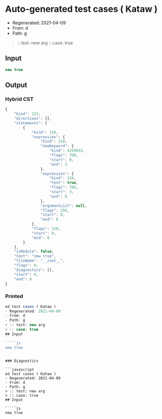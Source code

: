 # Auto-generated test cases ( Kataw )
- Regenerated: 2021-04-09
- From: d
- Path: g
> :: test: new arg
> :: case: true
## Input

`````js
new true
`````

## Output

### Hybrid CST

```javascript
{
    "kind": 122,
    "directives": [],
    "statements": [
        {
            "kind": 120,
            "expression": {
                "kind": 210,
                "newKeyword": {
                    "kind": 4259933,
                    "flags": 768,
                    "start": 0,
                    "end": 3
                },
                "expression": {
                    "kind": 134,
                    "text": true,
                    "flags": 768,
                    "start": 3,
                    "end": 8
                },
                "argumentList": null,
                "flags": 256,
                "start": 0,
                "end": 8
            },
            "flags": 128,
            "start": 0,
            "end": 8
        }
    ],
    "isModule": false,
    "text": "new true",
    "fileName": "__root__",
    "flags": 0,
    "diagnostics": [],
    "start": 0,
    "end": 8
}
```

### Printed

```javascript
ed test cases ( Kataw )
- Regenerated: 2021-04-09
- From: d
- Path: g
> :: test: new arg
> :: case: true
## Input

`````js
new true
`````
```

### Diagnostics

```javascript
ed test cases ( Kataw )
- Regenerated: 2021-04-09
- From: d
- Path: g
> :: test: new arg
> :: case: true
## Input

`````js
new true
`````
```

